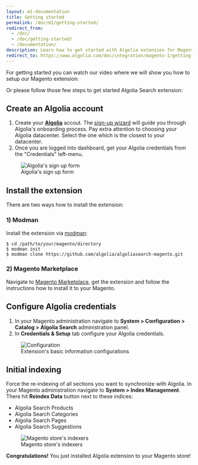 ```yaml
---
layout: m1-documentation
title: Getting started
permalink: /doc/m1/getting-started/
redirect_from:
  - /doc/
  - /doc/getting-started/
  - /documentation/
description: Learn how to get started with Algolia extension for Magento
redirect_to: https://www.algolia.com/doc/integration/magento-1/getting-started/quick-start/
---
```


For getting started you can watch our video where we will show you how to setup our Magento extension:

<!-- <div style="text-align: center; margin-bottom: 30px;">
    <iframe width="640" height="480" src="https://www.youtube.com/embed/DUuv9ALS5cM?rel=0" frameborder="0" allowfullscreen></iframe>
</div> -->

Or please follow those few steps to get started Algolia Search extension:

## Create an Algolia account

1. Create your **[Algolia](https://www.algolia.com/?utm_medium=social-owned&amp;utm_source=magento%20website&amp;utm_campaign=docs)** accout. The [sign-up wizard](https://www.algolia.com/users/sign_up?utm_medium=social-owned&amp;utm_source=magento%20website&amp;utm_campaign=docs) will guide you through Algolia's onboarding process. Pay extra attention to choosing your Algolia datacenter. Select the one which is the closest to your datacenter.
2. Once you are logged into dashboard, get your Algolia credentials from the "Credentials" left-menu.

<figure>
    <img src="../../../img/signup.png" class="img-responsive" alt="Algolia's sign up form">
    <figcaption>Algolia's sign up form</figcaption>
</figure>

## Install the extension

There are two ways how to install the extension:

### 1) Modman

Install the extension via [modman](https://github.com/colinmollenhour/modman):

```
$ cd /path/to/your/magento/directory
$ modman init
$ modman clone https://github.com/algolia/algoliasearch-magento.git
```

### 2) Magento Marketplace

Navigate to [Magento Marketplace](https://marketplace.magento.com/algolia-algoliasearch.html), get the extension and follow the instructions how to install it to your Magento.

## Configure Algolia credentials

1. In your Magento administration navigate to **System > Configuration > Catalog > Algolia Search** administration panel.
2. In **Credentials & Setup** tab configure your Algolia credentials.

<!-- 1. Install the extension from the [Magento Commerce](http://www.magentocommerce.com/magento-connect/search-algolia-instant-search.html) or download it from [GitHub](https://github.com/algolia/algoliasearch-magento). -->
<figure>
    <img src="../../../img/configuration.png" class="img-responsive" alt="Configuration">
    <figcaption>Extension's basic information configurations</figcaption>
</figure>

## Initial indexing

Force the re-indexing of all sections you want to synchronize with Algolia. In your Magento administration navigate to **System > Index Management**. There hit **Reindex Data** button next to these indices:

- Algolia Search Products
- Algolia Search Categories
- Algolia Search Pages
- Algolia Search Suggestions

<figure>
    <img src="../../../img/indexers_new.png" class="img-responsive" alt="Magento store's indexers">
    <figcaption>Magento store's indexers</figcaption>
</figure>

**Congratulations!** You just installed Algolia extension to your Magento store!